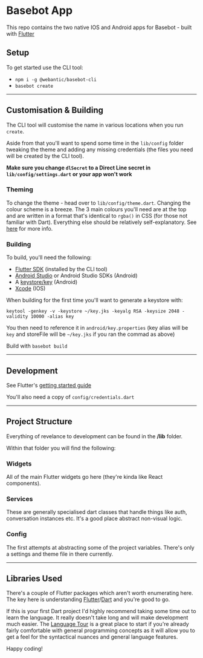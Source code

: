 # Basebot App

This repo contains the two native IOS and Android apps for Basebot - built with [Flutter](https://flutter.io)

Setup
---
To get started use the CLI tool:

- `npm i -g @webantic/basebot-cli`
- `basebot create`

---

Customisation & Building
---
The CLI tool will customise the name in various locations when you run `create`.

Aside from that you'll want to spend some time in the `lib/config` folder tweaking the theme and adding any missing credentials (the files you need will be created by the CLI tool). 

**Make sure you change `dlSecret` to a Direct Line secret in `lib/config/settings.dart` or your app won't work**

### Theming
To change the theme - head over to `lib/config/theme.dart`. Changing the colour scheme is a breeze. The 3 main colours you'll need are at the top and are written in a format that's identical to `rgba()` in CSS (for those not familiar with Dart). Everything else should be relatively self-explanatory. See [here](https://flutter.io/docs/cookbook/design/themes) for more info. 

### Building
To build, you'll need the following:
- [Flutter SDK](https://flutter.io/docs/get-started/install/macos#get-the-flutter-sdk) (installed by the CLI tool)
- [Android Studio](https://developer.android.com/studio/install) or Android Studio SDKs (Android)
- A [keystore/key](https://flutter.io/docs/deployment/android#signing-the-app) (Android)
- [Xcode](https://flutter.io/docs/get-started/install/macos#install-xcode) (IOS)

When building for the first time you'll want to generate a keystore with:

`keytool -genkey -v -keystore ~/key.jks -keyalg RSA -keysize 2048 -validity 10000 -alias key` 

You then need to reference it in `android/key.properties` (key alias will be `key` and storeFile will be `~/key.jks` if you ran the commad as above)

Build with `basebot build`

--- 

Development
---
See Flutter's [getting started guide](https://flutter.io/docs/get-started/install)

You'll also need a copy of `config/credentials.dart`

---

Project Structure
---
Everything of revelance to development can be found in the **/lib** folder. 

Within that folder you will find the following:

### Widgets
All of the main Flutter widgets go here (they're kinda like React components). 

### Services
These are generally specialised dart classes that handle things like auth, conversation instances etc. It's a good place abstract non-visual logic.

### Config
The first attempts at abstracting some of the project variables. There's only a settings and theme file in there currently.

---

Libraries Used
---
There's a couple of Flutter packages which aren't worth enumerating here. The key here is understanding [Flutter](https://flutter.io)/[Dart](https://www.dartlang.org/) and you're good to go.

If this is your first Dart project I'd highly recommend taking some time out to learn the language. It really doesn't take long and will make development much easier. The [Language Tour](https://www.dartlang.org/guides/language/language-tour) is a great place to start if you're already fairly comfortable with general programming concepts as it will allow you to get a feel for the syntactical nuances and general language features. 

Happy coding!
